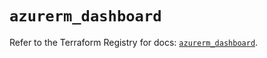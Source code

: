 # `azurerm_dashboard`

Refer to the Terraform Registry for docs: [`azurerm_dashboard`](https://registry.terraform.io/providers/hashicorp/azurerm/3.99.0/docs/resources/dashboard).
